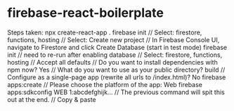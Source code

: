 # firebase-react-boilerplate

Steps taken:
npx create-react-app .
firebase init
// Select: firestore, functions, hosting
// Select: Create new project
// In Firebase Console UI, navigate to Firestore and click Create Database (start in test mode)
firebase init // need to re-run after enabling database
// Select: firestore, functions, hosting
// Accept all defaults
// Do you want to install dependencies with npm now? Yes
// What do you want to use as your public directory? build
// Configure as a single-page app (rewrite all urls to /index.html)? No
firebase apps:create
// Please choose the platform of the app: Web
firebase apps:sdkconfig WEB 1:abcdefghijk... // The previous command will spit this out at the end.
// Copy & paste 